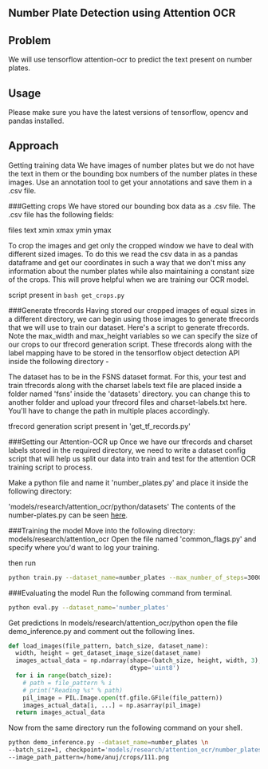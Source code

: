 ## Number Plate Detection using Attention OCR

## Problem

We will use tensorflow attention-ocr to predict the text present on number plates. 

## Usage

Please make sure you have the latest versions of tensorflow, opencv and pandas installed. 

## Approach
Getting training data
We have images of number plates but we do not have the text in them or the bounding box numbers of the number plates in these images. Use an annotation tool to get your annotations and save them in a .csv file.


###Getting crops
We have stored our bounding box data as a .csv file. The .csv file has the following fields:

files
text
xmin
xmax
ymin
ymax

To crop the images and get only the cropped window we have to deal with different sized images. To do this we read the csv data in as a pandas dataframe and get our coordinates in such a way that we don't miss any information about the number plates while also maintaining a constant size of the crops. This will prove helpful when we are training our OCR model.

script present in ```bash get_crops.py```

###Generate tfrecords
Having stored our cropped images of equal sizes in a different directory, we can begin using those images to generate tfrecords that we will use to train our dataset. Here's a script to generate tfrecords. Note the max_width and max_height variables so we can specify the size of our crops to our tfrecord generation script. These tfrecords along with the label mapping have to be stored in the tensorflow object detection API inside the following directory -

The dataset has to be in the FSNS dataset format. For this, your test and train tfrecords along with the charset labels text file are placed inside a folder named 'fsns' inside the 'datasets' directory. you can change this to another folder and upload your tfrecord files and charset-labels.txt here. You'll have to change the path in multiple places accordingly.

tfrecord generation script present in 'get_tf_records.py'

###Setting our Attention-OCR up
Once we have our tfrecords and charset labels stored in the required directory, we need to write a dataset config script that will help us split our data into train and test for the attention OCR training script to process.

Make a python file and name it 'number_plates.py' and place it inside the following directory:

'models/research/attention_ocr/python/datasets'
The contents of the number-plates.py can be seen [here](https://github.com/codeaway23/models/blob/master/research/attention_ocr/python/datasets/number_plates.py). 

###Training the model
Move into the following directory: models/research/attention_ocr
Open the file named 'common_flags.py' and specify where you'd want to log your training.

then run
```bash
python train.py --dataset_name=number_plates --max_number_of_steps=3000
```
###Evaluating the model
Run the following command from terminal.

```bash
python eval.py --dataset_name='number_plates'
```

Get predictions
In models/research/attention_ocr/python open the file demo_inference.py and comment out the following lines.

```python
def load_images(file_pattern, batch_size, dataset_name):
  width, height = get_dataset_image_size(dataset_name)
  images_actual_data = np.ndarray(shape=(batch_size, height, width, 3),
                                  dtype='uint8')
  for i in range(batch_size):
    # path = file_pattern % i
    # print("Reading %s" % path)
    pil_image = PIL.Image.open(tf.gfile.GFile(file_pattern))
    images_actual_data[i, ...] = np.asarray(pil_image)
  return images_actual_data
```

Now from the same directory run the following command on your shell.

```bash
python demo_inference.py --dataset_name=number_plates \n 
--batch_size=1, checkpoint='models/research/attention_ocr/number_plates_model_logs/model.ckpt-3000', \n
--image_path_pattern=/home/anuj/crops/111.png
```
